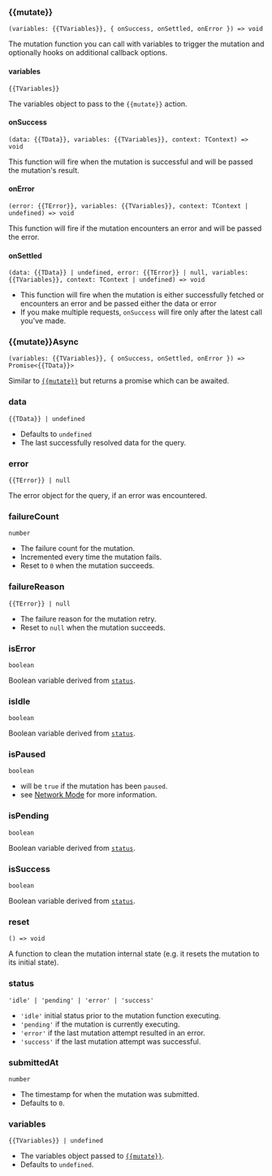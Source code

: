 ### {{mutate}}

`(variables: {{TVariables}}, { onSuccess, onSettled, onError }) => void`

The mutation function you can call with variables to trigger the mutation and optionally hooks on additional callback options.

#### variables

`{{TVariables}}`

The variables object to pass to the <a :href="`/core/actions/${mutate}`">`{{mutate}}`</a> action.

#### onSuccess

`(data: {{TData}}, variables: {{TVariables}}, context: TContext) => void`

This function will fire when the mutation is successful and will be passed the mutation's result.

#### onError

`(error: {{TError}}, variables: {{TVariables}}, context: TContext | undefined) => void`

This function will fire if the mutation encounters an error and will be passed the error.

#### onSettled

`(data: {{TData}} | undefined, error: {{TError}} | null, variables: {{TVariables}}, context: TContext | undefined) => void`

- This function will fire when the mutation is either successfully fetched or encounters an error and be passed either the data or error
- If you make multiple requests, `onSuccess` will fire only after the latest call you've made.

### {{mutate}}Async

`(variables: {{TVariables}}, { onSuccess, onSettled, onError }) => Promise<{{TData}}>`

Similar to [`{{mutate}}`](#mutate) but returns a promise which can be awaited.

### data

`{{TData}} | undefined`

- Defaults to `undefined`
- The last successfully resolved data for the query.

### error

`{{TError}} | null`

The error object for the query, if an error was encountered.

### failureCount

`number`

- The failure count for the mutation.
- Incremented every time the mutation fails.
- Reset to `0` when the mutation succeeds.

### failureReason

`{{TError}} | null`

- The failure reason for the mutation retry.
- Reset to `null` when the mutation succeeds.

### isError

`boolean`

Boolean variable derived from [`status`](#status).

### isIdle

`boolean`

Boolean variable derived from [`status`](#status).

### isPaused

`boolean`

- will be `true` if the mutation has been `paused`.
- see [Network Mode](https://tanstack.com/query/v5/docs/react/guides/network-mode) for more information.

### isPending

`boolean`

Boolean variable derived from [`status`](#status).

### isSuccess

`boolean`

Boolean variable derived from [`status`](#status).

### reset

`() => void`

A function to clean the mutation internal state (e.g. it resets the mutation to its initial state).

### status

`'idle' | 'pending' | 'error' | 'success'`

- `'idle'` initial status prior to the mutation function executing.
- `'pending'` if the mutation is currently executing.
- `'error'` if the last mutation attempt resulted in an error.
- `'success'` if the last mutation attempt was successful.

### submittedAt

`number`

- The timestamp for when the mutation was submitted.
- Defaults to `0`.

### variables

`{{TVariables}} | undefined`

- The variables object passed to [`{{mutate}}`](#mutate).
- Defaults to `undefined`.